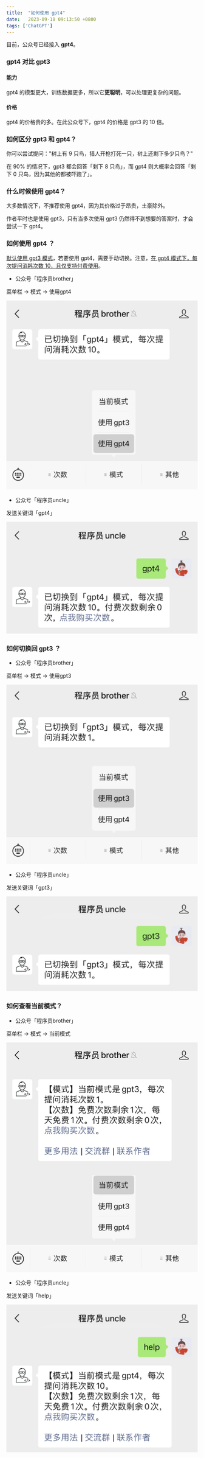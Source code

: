 ```yaml
---
title:  "如何使用 gpt4"
date:   2023-09-18 09:13:50 +0800
tags: ['ChatGPT']
---
```


目前，公众号已经接入 **gpt4**。

### gpt4 对比 gpt3
#### 能力
gpt4 的模型更大，训练数据更多，所以它**更聪明**，可以处理更复杂的问题。
#### 价格
gpt4 的价格贵的多。在此公众号下，gpt4 的价格是 gpt3 的 10 倍。

### 如何区分 gpt3 和 gpt4？

你可以尝试提问："树上有 9 只鸟，猎人开枪打死一只，树上还剩下多少只鸟？"

在 90% 的情况下，gpt3 都会回答「剩下 8 只鸟」，而 gpt4 则大概率会回答「剩下 0 只鸟，因为其他的都被吓跑了」。

### 什么时候使用 gpt4？
大多数情况下，不推荐使用 gpt4，因为其价格过于昂贵，土豪除外。

作者平时也是使用 gpt3，只有当多次使用 gpt3 仍然得不到想要的答案时，才会尝试一下 gpt4。

### 如何使用 gpt4 ？
<u>默认使用 gpt3 模式</u>，若要使用 gpt4，需要手动切换。注意，<u>在 gpt4 模式下，每次提问消耗次数 10，且仅支持付费使用</u>。
- 公众号「程序员brother」

菜单栏 -> 模式 -> 使用gpt4

![](/assets/gpt4/use-gpt4-brother.jpeg)

- 公众号「程序员uncle」

发送关键词「gpt4」

![](/assets/gpt4/use-gpt4-uncle.jpeg)

### 如何切换回 gpt3 ？
- 公众号「程序员brother」

菜单栏 -> 模式 -> 使用gpt3

![](/assets/gpt4/use-gpt3-brother.jpeg)

- 公众号「程序员uncle」

发送关键词「gpt3」

![](/assets/gpt4/use-gpt3-uncle.jpeg)

### 如何查看当前模式？
- 公众号「程序员brother」

菜单栏 -> 模式 -> 当前模式

![](/assets/gpt4/help-brother.jpeg)

- 公众号「程序员uncle」

发送关键词「help」

![](/assets/gpt4/help-uncle.jpeg)
